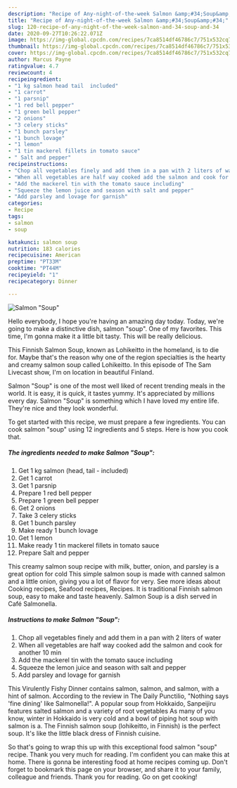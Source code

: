 ```yaml
---
description: "Recipe of Any-night-of-the-week Salmon &amp;#34;Soup&amp;#34;"
title: "Recipe of Any-night-of-the-week Salmon &amp;#34;Soup&amp;#34;"
slug: 120-recipe-of-any-night-of-the-week-salmon-and-34-soup-and-34
date: 2020-09-27T10:26:22.071Z
image: https://img-global.cpcdn.com/recipes/7ca8514df46786c7/751x532cq70/salmon-soup-recipe-main-photo.jpg
thumbnail: https://img-global.cpcdn.com/recipes/7ca8514df46786c7/751x532cq70/salmon-soup-recipe-main-photo.jpg
cover: https://img-global.cpcdn.com/recipes/7ca8514df46786c7/751x532cq70/salmon-soup-recipe-main-photo.jpg
author: Marcus Payne
ratingvalue: 4.7
reviewcount: 4
recipeingredient:
- "1 kg salmon head tail  included"
- "1 carrot"
- "1 parsnip"
- "1 red bell pepper"
- "1 green bell pepper"
- "2 onions"
- "3 celery sticks"
- "1 bunch parsley"
- "1 bunch lovage"
- "1 lemon"
- "1 tin mackerel fillets in tomato sauce"
- " Salt and pepper"
recipeinstructions:
- "Chop all vegetables finely and add them in a pan with 2 liters of water"
- "When all vegetables are half way cooked add the salmon and cook for another 10 min"
- "Add the mackerel tin with the tomato sauce including"
- "Squeeze the lemon juice and season with salt and pepper"
- "Add parsley and lovage for garnish"
categories:
- Recipe
tags:
- salmon
- soup

katakunci: salmon soup 
nutrition: 183 calories
recipecuisine: American
preptime: "PT33M"
cooktime: "PT44M"
recipeyield: "1"
recipecategory: Dinner

---
```



![Salmon &#34;Soup&#34;](https://img-global.cpcdn.com/recipes/7ca8514df46786c7/751x532cq70/salmon-soup-recipe-main-photo.jpg)

Hello everybody, I hope you're having an amazing day today. Today, we're going to make a distinctive dish, salmon &#34;soup&#34;. One of my favorites. This time, I'm gonna make it a little bit tasty. This will be really delicious.

This Finnish Salmon Soup, known as Lohikeitto in the homeland, is to die for. Maybe that&#39;s the reason why one of the region specialties is the hearty and creamy salmon soup called Lohikeitto. In this episode of The Sam Livecast show, I&#39;m on location in beautiful Finland.

Salmon &#34;Soup&#34; is one of the most well liked of recent trending meals in the world. It is easy, it is quick, it tastes yummy. It's appreciated by millions every day. Salmon &#34;Soup&#34; is something which I have loved my entire life. They're nice and they look wonderful.


To get started with this recipe, we must prepare a few ingredients. You can cook salmon &#34;soup&#34; using 12 ingredients and 5 steps. Here is how you cook that.

<!--inarticleads1-->

##### The ingredients needed to make Salmon &#34;Soup&#34;:

1. Get 1 kg salmon (head, tail - included)
1. Get 1 carrot
1. Get 1 parsnip
1. Prepare 1 red bell pepper
1. Prepare 1 green bell pepper
1. Get 2 onions
1. Take 3 celery sticks
1. Get 1 bunch parsley
1. Make ready 1 bunch lovage
1. Get 1 lemon
1. Make ready 1 tin mackerel fillets in tomato sauce
1. Prepare  Salt and pepper


This creamy salmon soup recipe with milk, butter, onion, and parsley is a great option for cold This simple salmon soup is made with canned salmon and a little onion, giving you a lot of flavor for very. See more ideas about Cooking recipes, Seafood recipes, Recipes. It is traditional Finnish salmon soup, easy to make and taste heavenly. Salmon Soup is a dish served in Café Salmonella. 

<!--inarticleads2-->

##### Instructions to make Salmon &#34;Soup&#34;:

1. Chop all vegetables finely and add them in a pan with 2 liters of water
1. When all vegetables are half way cooked add the salmon and cook for another 10 min
1. Add the mackerel tin with the tomato sauce including
1. Squeeze the lemon juice and season with salt and pepper
1. Add parsley and lovage for garnish


This Virulently Fishy Dinner contains salmon, salmon, and salmon, with a hint of salmon. According to the review in The Daily Punctilio, &#34;Nothing says &#39;fine dining&#39; like Salmonella!&#34;. A popular soup from Hokkaido, Sanpeijiru features salted salmon and a variety of root vegetables As many of you know, winter in Hokkaido is very cold and a bowl of piping hot soup with salmon is a. The Finnish salmon soup (lohikeitto, in Finnish) is the perfect soup. It&#39;s like the little black dress of Finnish cuisine. 

So that's going to wrap this up with this exceptional food salmon &#34;soup&#34; recipe. Thank you very much for reading. I'm confident you can make this at home. There is gonna be interesting food at home recipes coming up. Don't forget to bookmark this page on your browser, and share it to your family, colleague and friends. Thank you for reading. Go on get cooking!
